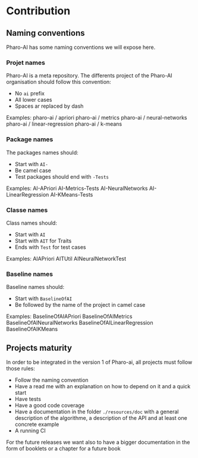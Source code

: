 # Contribution

## Naming conventions 

Pharo-AI has some naming conventions we will expose here. 

### Projet names

Pharo-AI is a meta repository. The differents project of the Pharo-AI organisation should follow this convention:
- No `ai` prefix
- All lower cases
- Spaces ar replaced by dash

Examples:
pharo-ai / apriori
pharo-ai / metrics
pharo-ai / neural-networks
pharo-ai / linear-regression
pharo-ai / k-means

### Package names

The packages names should:
- Start with `AI-`
- Be camel case
- Test packages should end with `-Tests`

Examples:
AI-APriori
AI-Metrics-Tests
AI-NeuralNetworks
AI-LinearRegression
AI-KMeans-Tests

### Classe names

Class names should:
- Start with `AI`
- Start with `AIT` for Traits
- Ends with `Test` for test cases

Examples:
AIAPriori
AITUtil
AINeuralNetworkTest

### Baseline names 

Baseline names should:
- Start with `BaselineOfAI`
- Be followed by the name of the project in camel case

Examples:
BaselineOfAIAPriori
BaselineOfAIMetrics
BaselineOfAINeuralNetworks
BaselineOfAILinearRegression
BaselineOfAIKMeans 

## Projects maturity

In order to be integrated in the version 1 of Pharo-ai, all projects must follow those rules:
- Follow the naming convention
- Have a read me with an explanation on how to depend on it and a quick start
- Have tests
- Have a good code coverage
- Have a documentation in the folder `./resources/doc` with a general description of the algorithme, a description of the API and at least one concrete example
- A running CI

For the future releases we want also to have a bigger documentation in the form of booklets or a chapter for a future book
